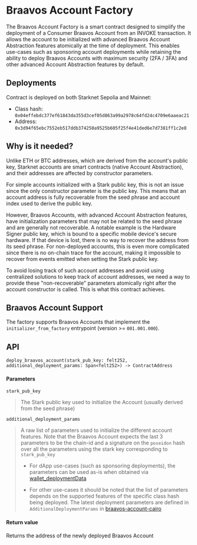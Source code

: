 # Braavos Account Factory

The Braavos Account Factory is a smart contract designed to simplify the deployment of a Consumer Braavos Account from an INVOKE transaction.
It allows the account to be initialized with advanced Braavos Account Abstraction features atomically at the time of deployment.
This enables use-cases such as sponsoring account deployments while retaining the ability to deploy Braavos Accounts with maximum security (2FA / 3FA) and other advanced Account Abstraction features by default.

## Deployments

Contract is deployed on both Starknet Sepolia and Mainnet:
* Class hash: ```0x04effebdc377ef61843da355d3cef05d863a99a2978c64fd24c4709e6aaeac21```
* Address: ```0x3d94f65ebc7552eb517ddb374250a9525b605f25f4e41ded6e7d7381ff1c2e8```

## Why is it needed?

Unlike ETH or BTC addresses, which are derived from the account's public key, Starknet accounts are smart contracts (native Account Abstraction), and their addresses are affected by constructor parameters.

For simple accounts initialized with a Stark public key, this is not an issue since the only constructor parameter is the public key.
This means that an account address is fully recoverable from the seed phrase and account index used to derive the public key.

However, Braavos Accounts, with advanced Account Abstraction features, have initialization parameters that may not be related to the seed phrase and are generally not recoverable.
A notable example is the Hardware Signer public key, which is bound to a specific mobile device's secure hardware.
If that device is lost, there is no way to recover the address from its seed phrase.
For non-deployed accounts, this is even more complicated since there is no on-chain trace for the account, making it impossible to recover from events emitted when setting the Stark public key.

To avoid losing track of such account addresses and avoid using centralized solutions to keep track of account addresses,
we need a way to provide these "non-recoverable" parameters atomically right after the account constructor is called.
This is what this contract achieves.

## Braavos Account Support

The factory supports Braavos Accounts that implement the `initializer_from_factory` entrypoint (version >= `001.001.000`).

## API

```deploy_braavos_account(stark_pub_key: felt252, additional_deployment_params: Span<felt252>) -> ContractAddress```

#### Parameters
```stark_pub_key```
> The Stark public key used to initialize the Account (usually derived from the seed phrase)

```additional_deployment_params```
> A raw list of parameters used to initialize the different account features. Note that 
> the Braavos Account expects the last 3 parameters to be the chain-id and a signature on the
> ```poseidon``` hash over all the parameters using the stark key corresponding to ```stark_pub_key```
>
> * For dApp use-cases (such as sponsoring deployments), the parameters can be used as-is when obtained via
> [wallet_deploymentData](https://github.com/starknet-io/types-js/blob/76a31d51b7a6254b28f75cab3ace272dfea72e25/src/wallet-api/methods.ts#L106)
>
> * For other use-cases it should be noted that the list of parameters depends on 
> the supported features of the specific class hash being deployed. The latest deployment parameters
> are defined in `AdditionalDeploymentParams` in [braavos-account-cairo](https://github.com/myBraavos/braavos-account-cairo/blob/main/src/account/interface.cairo)
>

#### Return value
Returns the address of the newly deployed Braavos Account

